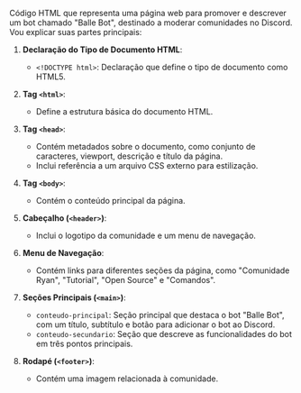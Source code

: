 Código HTML que representa uma página web para promover e descrever um bot chamado "Balle Bot", destinado a moderar comunidades no Discord. Vou explicar suas partes principais:

1. **Declaração do Tipo de Documento HTML**:
   - `<!DOCTYPE html>`: Declaração que define o tipo de documento como HTML5.

2. **Tag `<html>`**:
   - Define a estrutura básica do documento HTML.

3. **Tag `<head>`**:
   - Contém metadados sobre o documento, como conjunto de caracteres, viewport, descrição e título da página.
   - Inclui referência a um arquivo CSS externo para estilização.

4. **Tag `<body>`**:
   - Contém o conteúdo principal da página.

5. **Cabeçalho (`<header>`)**:
   - Inclui o logotipo da comunidade e um menu de navegação.

6. **Menu de Navegação**:
   - Contém links para diferentes seções da página, como "Comunidade Ryan", "Tutorial", "Open Source" e "Comandos".

7. **Seções Principais (`<main>`)**:
   - `conteudo-principal`: Seção principal que destaca o bot "Balle Bot", com um título, subtítulo e botão para adicionar o bot ao Discord.
   - `conteudo-secundario`: Seção que descreve as funcionalidades do bot em três pontos principais.

8. **Rodapé (`<footer>`)**:
   - Contém uma imagem relacionada à comunidade.

